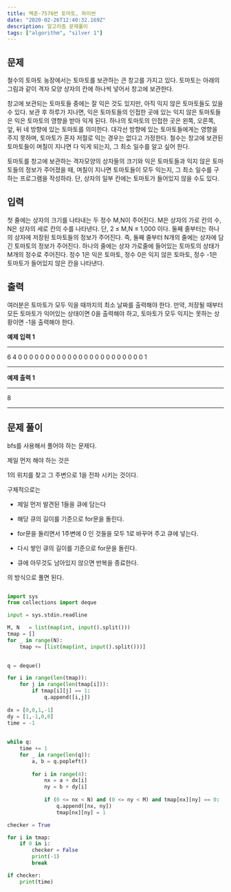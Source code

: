 ```yaml
---
title: 백준-7576번 토마토, 파이썬
date: "2020-02-26T12:40:32.169Z"
description: 알고리즘 문제풀이
tags: ["algorithm", "silver 1"] 
---
```



## 문제
철수의 토마토 농장에서는 토마토를 보관하는 큰 창고를 가지고 있다. 토마토는 아래의 그림과 같이 격자 모양 상자의 칸에 하나씩 넣어서 창고에 보관한다. 

창고에 보관되는 토마토들 중에는 잘 익은 것도 있지만, 아직 익지 않은 토마토들도 있을 수 있다. 보관 후 하루가 지나면, 익은 토마토들의 인접한 곳에 있는 익지 않은 토마토들은 익은 토마토의 영향을 받아 익게 된다. 하나의 토마토의 인접한 곳은 왼쪽, 오른쪽, 앞, 뒤 네 방향에 있는 토마토를 의미한다. 대각선 방향에 있는 토마토들에게는 영향을 주지 못하며, 토마토가 혼자 저절로 익는 경우는 없다고 가정한다. 철수는 창고에 보관된 토마토들이 며칠이 지나면 다 익게 되는지, 그 최소 일수를 알고 싶어 한다.

토마토를 창고에 보관하는 격자모양의 상자들의 크기와 익은 토마토들과 익지 않은 토마토들의 정보가 주어졌을 때, 며칠이 지나면 토마토들이 모두 익는지, 그 최소 일수를 구하는 프로그램을 작성하라. 단, 상자의 일부 칸에는 토마토가 들어있지 않을 수도 있다.

## 입력
첫 줄에는 상자의 크기를 나타내는 두 정수 M,N이 주어진다. M은 상자의 가로 칸의 수, N은 상자의 세로 칸의 수를 나타낸다. 단, 2 ≤ M,N ≤ 1,000 이다. 둘째 줄부터는 하나의 상자에 저장된 토마토들의 정보가 주어진다. 즉, 둘째 줄부터 N개의 줄에는 상자에 담긴 토마토의 정보가 주어진다. 하나의 줄에는 상자 가로줄에 들어있는 토마토의 상태가 M개의 정수로 주어진다. 정수 1은 익은 토마토, 정수 0은 익지 않은 토마토, 정수 -1은 토마토가 들어있지 않은 칸을 나타낸다. 

## 출력
여러분은 토마토가 모두 익을 때까지의 최소 날짜를 출력해야 한다. 만약, 저장될 때부터 모든 토마토가 익어있는 상태이면 0을 출력해야 하고, 토마토가 모두 익지는 못하는 상황이면 -1을 출력해야 한다.

**예제 입력 1**

---
6 4
0 0 0 0 0 0
0 0 0 0 0 0
0 0 0 0 0 0
0 0 0 0 0 1

---

**예제 출력 1**

---
8

---



## 문제 풀이 


bfs를 사용해서 풀어야 하는 문제다. 

제일 먼저 해야 하는 것은 

1의 위치를 찾고 그 주변으로 1을 전파 시키는 것이다. 

구체적으로는

- 제일 먼저 발견된 1들을 큐에 담는다 

- 해당 큐의 길이를 기준으로 for문을 돌린다. 

- for문을 돌리면서 1주변에 0 인 것들을 모두 1로 바꾸어 주고 큐에 넣는다. 

- 다시 쌓인 큐의 길이를 기준으로 for문을 돌린다. 

- 큐에 아무것도 남아있지 않으면 반복을 종료한다.

의 방식으로 풀면 된다. 


```python

import sys
from collections import deque

input = sys.stdin.readline

M, N   = list(map(int, input().split())) 
tmap = [] 
for _ in range(N):
    tmap += [list(map(int, input().split()))]

    
q = deque()

for i in range(len(tmap)):
    for j in range(len(tmap[i])):
        if tmap[i][j] == 1:
            q.append([i,j])
            
dx = [0,0,1,-1]
dy = [1,-1,0,0]
time = -1
    
        
while q:
    time += 1 
    for _ in range(len(q)):
        a, b = q.popleft()
        
        for i in range(4):
            nx = a + dx[i]
            ny = b + dy[i]
            
            if (0 <= nx < N) and (0 <= ny < M) and tmap[nx][ny] == 0:
                q.append([nx, ny])
                tmap[nx][ny] = 1

checker = True                

for i in tmap:
    if 0 in i:
        checker = False
        print(-1)
        break

if checker:
    print(time)



```






